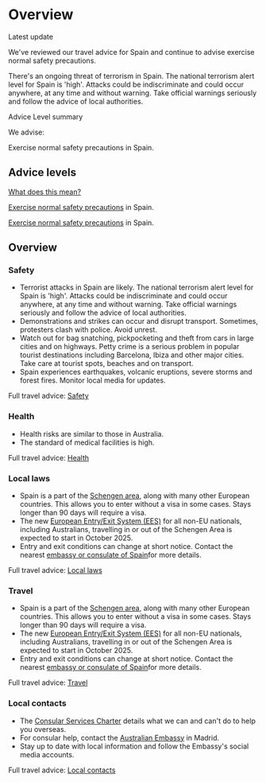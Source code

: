 # Overview

Latest update

We've reviewed our travel advice for Spain and continue to advise exercise normal safety precautions.  
  
There's an ongoing threat of terrorism in Spain. The national terrorism alert level for Spain is 'high'. Attacks could be indiscriminate and could occur anywhere, at any time and without warning. Take official warnings seriously and follow the advice of local authorities.

Advice Level summary

We advise:

Exercise normal safety precautions in Spain.

## Advice levels

[What does this mean?](/before-you-go/travel-advice-explained/)

[Exercise normal safety precautions](https://www.smartraveller.gov.au/consular-services/travel-advice-explained#level1) in Spain.

[Exercise normal safety precautions](https://www.smartraveller.gov.au/consular-services/travel-advice-explained#level1) in Spain.

## Overview

### Safety

* Terrorist attacks in Spain are likely. The national terrorism alert level for Spain is 'high'. Attacks could be indiscriminate and could occur anywhere, at any time and without warning. Take official warnings seriously and follow the advice of local authorities.
* Demonstrations and strikes can occur and disrupt transport. Sometimes, protesters clash with police. Avoid unrest.
* Watch out for bag snatching, pickpocketing and theft from cars in large cities and on highways. Petty crime is a serious problem in popular tourist destinations including Barcelona, Ibiza and other major cities. Take care at tourist spots, beaches and on transport.
* Spain experiences earthquakes, volcanic eruptions, severe storms and forest fires. Monitor local media for updates.

Full travel advice: [Safety](#safety)

### Health

* Health risks are similar to those in Australia.
* The standard of medical facilities is high.

Full travel advice: [Health](#health)

### Local laws

* Spain is a part of the [Schengen area](https://www.smartraveller.gov.au/before-you-go/the-basics/schengen), along with many other European countries. This allows you to enter without a visa in some cases. Stays longer than 90 days will require a visa.
* The new [European Entry/Exit System (EES)](https://travel-europe.europa.eu/ees_en) for all non-EU nationals, including Australians, travelling in or out of the Schengen Area is expected to start in October 2025.
* Entry and exit conditions can change at short notice. Contact the nearest [embassy or consulate of Spain](https://protocol.dfat.gov.au/Public/Missions/185)for more details.

Full travel advice: [Local laws](#local-laws)

### Travel

* Spain is a part of the [Schengen area](/before-you-go/the-basics/schengen "Visas and entry requirements in Europe and the Schengen Area"), along with many other European countries. This allows you to enter without a visa in some cases. Stays longer than 90 days will require a visa.
* The new [European Entry/Exit System (EES)](https://travel-europe.europa.eu/ees_en) for all non-EU nationals, including Australians, travelling in or out of the Schengen Area is expected to start in October 2025.
* Entry and exit conditions can change at short notice. Contact the nearest [embassy or consulate of Spain](https://protocol.dfat.gov.au/Public/Missions/185)for more details.

Full travel advice: [Travel](#travel)

### Local contacts

* The [Consular Services Charter](/consular-services/consular-services-charter "Consular Services Charter") details what we can and can't do to help you overseas.
* For consular help, contact the [Australian Embassy](https://spain.embassy.gov.au/madr/aboutus.html) in Madrid.
* Stay up to date with local information and follow the Embassy's social media accounts.

Full travel advice: [Local contacts](#local-contacts)